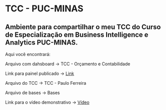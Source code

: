 # TCC - PUC-MINAS

## Ambiente para compartilhar o meu TCC do Curso de Especialização em Business Intelligence e Analytics  PUC-MINAS.

Aqui você encontrará:

Arquivo com dahsboard -> TCC - Orçamento e Contabilidade

Link para painel publicado -> [Link](https://app.powerbi.com/view?r=eyJrIjoiMTA0Y2Y0NDAtYzU4MS00MzE4LWEzMmItNzY3MDlmMDJhYTRkIiwidCI6IjFmMjZkOTgzLTZjMTMtNGFmNC05Zjg1LWMwZjU1NTk3MzY1NyJ9)

Arquivo do TCC -> TCC - Paulo Ferreira

Arquivo de bases -> Bases

Link para o vídeo demonstrativo -> [Vídeo]()

